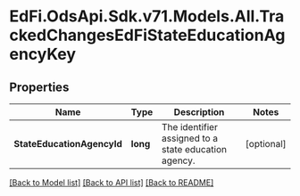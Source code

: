 # EdFi.OdsApi.Sdk.v71.Models.All.TrackedChangesEdFiStateEducationAgencyKey

## Properties

Name | Type | Description | Notes
------------ | ------------- | ------------- | -------------
**StateEducationAgencyId** | **long** | The identifier assigned to a state education agency. | [optional] 

[[Back to Model list]](../../README.md#documentation-for-models) [[Back to API list]](../../README.md#documentation-for-api-endpoints) [[Back to README]](../../README.md)

